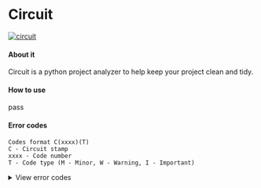 # Circuit
[![circuit](https://i.imgur.com/YYMn5Gt_d.webp?maxwidth=760&fidelity=grand)](https://github.com/UltraMadd/Circuit)

#### About it
Circuit is a python project analyzer to help keep your project clean and tidy.
#### How to use
pass
#### Error codes
```
Codes format C(xxxx)(T)
C - Circuit stamp
xxxx - Code number
T - Code type (M - Minor, W - Warning, I - Important)
```
<details><summary>View error codes</summary>
C0001W - Too many files in folder<br/>
C0002W - Too many folders<br/>
C0003I - Too long foldername<br/>
C0004W - Too long filename<br/>
C0005W - Empty folder<br/>
</details>
